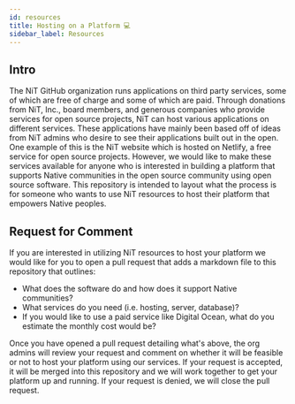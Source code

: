 ```yaml
---
id: resources
title: Hosting on a Platform 💻
sidebar_label: Resources
---
```


## Intro

The NiT GitHub organization runs applications on third party services, some of which are free of charge and some of which are paid. Through donations from NiT, Inc., board members, and generous companies who provide services for open source projects, NiT can host various applications on different services. These applications have mainly been based off of ideas from NiT admins who desire to see their applications built out in the open. One example of this is the NiT website which is hosted on Netlify, a free service for open source projects. However, we would like to make these services available for anyone who is interested in building a platform that supports Native communities in the open source community using open source software. This repository is intended to layout what the process is for someone who wants to use NiT resources to host their platform that empowers Native peoples.

## Request for Comment

If you are interested in utilizing NiT resources to host your platform we would like for you to open a pull request that adds a markdown file to this repository that outlines:

- What does the software do and how does it support Native communities?
- What services do you need (i.e. hosting, server, database)?
- If you would like to use a paid service like Digital Ocean, what do you estimate the monthly cost would be?

Once you have opened a pull request detailing what's above, the org admins will review your request and comment on whether it will be feasible or not to host your platform using our services. If your request is accepted, it will be merged into this repository and we will work together to get your platform up and running. If your request is denied, we will close the pull request.
